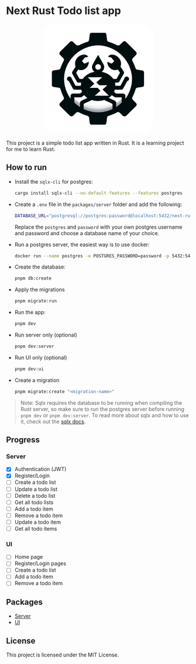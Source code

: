 # Next Rust Todo list app

<!-- Logo centered -->

<p align="center">
  <img src="packages/ui/public/logo.png" alt="Next Rust Todo list app" width="300" style="border-radius: 30px;" />

</p>

This project is a simple todo list app written in Rust. It is a learning project for me to learn Rust.

## How to run

- Install the `sqlx-cli` for postgres:

  ```bash
  cargo install sqlx-cli --no-default-features --features postgres
  ```

- Create a `.env` file in the `packages/server` folder and add the following:

  ```bash
  DATABASE_URL="postgresql://postgres:password@localhost:5432/next-rust-todolist"
  ```

  Replace the `postgres` and `password` with your own postgres username and password and choose a database name of your choice.

- Run a postgres server, the easiest way is to use docker:

  ```bash
  docker run --name postgres -e POSTGRES_PASSWORD=password -p 5432:5432 -d next-rust-todolist
  ```

- Create the database:

  ```bash
  pnpm db:create
  ```

- Apply the migrations

  ```bash
  pnpm migrate:run
  ```

- Run the app:

  ```bash
  pnpm dev
  ```

- Run server only (optional)

  ```bash
  pnpm dev:server
  ```

- Run UI only (optional)

  ```bash
  pnpm dev:ui
  ```

- Create a migration

  ```bash
  pnpm migrate:create "<migration-name>"
  ```

> Note: Sqlx requires the database to be running when compiling the Rust server, so make sure to run the postgres server before running `pnpm dev` or `pnpm dev:server`. To read more about sqlx and how to use it, check out the [sqlx docs](https://github.com/launchbadge/sqlx).

## Progress

### Server

- [x] Authentication (JWT)
- [x] Register/Login
- [ ] Create a todo list
- [ ] Update a todo list
- [ ] Delete a todo list
- [ ] Get all todo lists
- [ ] Add a todo item
- [ ] Remove a todo item
- [ ] Update a todo item
- [ ] Get all todo items

### UI

- [ ] Home page
- [ ] Register/Login pages
- [ ] Create a todo list
- [ ] Add a todo item
- [ ] Remove a todo item

## Packages

- [Server](/packages/server/)
- [UI](/packages/ui/)

## License

This project is licensed under the MIT License.
